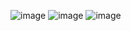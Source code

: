 ![image](https://github.com/user-attachments/assets/3f2eefd3-cd1d-4d55-9137-2003e3ffac01)
![image](https://github.com/user-attachments/assets/974de7de-f631-4eea-8fe4-70bc749d54c5)
![image](https://github.com/user-attachments/assets/2b6ecf55-d93a-4e44-a94f-d7235d2bb4d2)
